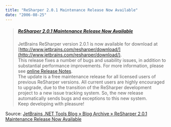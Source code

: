 ```yaml
---
title: "ReSharper 2.0.1 Maintenance Release Now Available"
date: "2006-08-25"
---
```


> ##### [ReSharper 2.0.1 Maintenance Release Now Available](http://blogs.jetbrains.com/dotnet/2006/08/resharper-201-maintenance-release-now-available/)
> 
> JetBrains ReSharper version 2.0.1 is now available for download at [http://www.jetbrains.com/resharper/download/](http://www.jetbrains.com/resharper/download/).  
> This release fixes a number of bugs and usability issues, in addition to substantial performance improvements. For more information, please see [online Release Notes](http://www.jetbrains.com/resharper/releaseNotes201.html).  
> The update is a free maintenance release for all licensed users of previous ReSharper versions. All current users are highly encouraged to upgrade, due to the transition of the ReSharper development project to a new issue tracking system. So, the new release automatically sends bugs and exceptions to this new system.  
> Keep developing with pleasure!

Source: [JetBrains .NET Tools Blog » Blog Archive » ReSharper 2.0.1 Maintenance Release Now Available](http://blogs.jetbrains.com/dotnet/2006/08/resharper-201-maintenance-release-now-available/)
